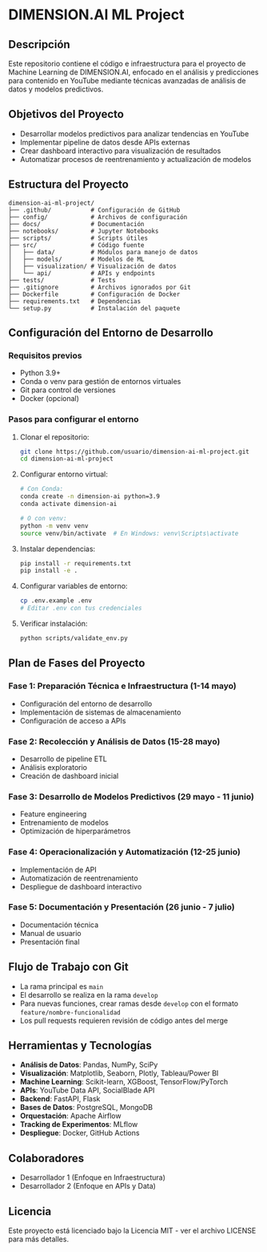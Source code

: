 # DIMENSION.AI ML Project

## Descripción
Este repositorio contiene el código e infraestructura para el proyecto de Machine Learning de DIMENSION.AI, enfocado en el análisis y predicciones para contenido en YouTube mediante técnicas avanzadas de análisis de datos y modelos predictivos.

## Objetivos del Proyecto
- Desarrollar modelos predictivos para analizar tendencias en YouTube
- Implementar pipeline de datos desde APIs externas
- Crear dashboard interactivo para visualización de resultados
- Automatizar procesos de reentrenamiento y actualización de modelos

## Estructura del Proyecto
```
dimension-ai-ml-project/
├── .github/           # Configuración de GitHub
├── config/            # Archivos de configuración
├── docs/              # Documentación
├── notebooks/         # Jupyter Notebooks
├── scripts/           # Scripts útiles
├── src/               # Código fuente
│   ├── data/          # Módulos para manejo de datos
│   ├── models/        # Modelos de ML
│   ├── visualization/ # Visualización de datos
│   └── api/           # APIs y endpoints
├── tests/             # Tests
├── .gitignore         # Archivos ignorados por Git
├── Dockerfile         # Configuración de Docker
├── requirements.txt   # Dependencias
└── setup.py           # Instalación del paquete
```

## Configuración del Entorno de Desarrollo

### Requisitos previos
- Python 3.9+
- Conda o venv para gestión de entornos virtuales
- Git para control de versiones
- Docker (opcional)

### Pasos para configurar el entorno

1. Clonar el repositorio:
   ```bash
   git clone https://github.com/usuario/dimension-ai-ml-project.git
   cd dimension-ai-ml-project
   ```

2. Configurar entorno virtual:
   ```bash
   # Con Conda:
   conda create -n dimension-ai python=3.9
   conda activate dimension-ai
   
   # O con venv:
   python -m venv venv
   source venv/bin/activate  # En Windows: venv\Scripts\activate
   ```

3. Instalar dependencias:
   ```bash
   pip install -r requirements.txt
   pip install -e .
   ```

4. Configurar variables de entorno:
   ```bash
   cp .env.example .env
   # Editar .env con tus credenciales
   ```

5. Verificar instalación:
   ```bash
   python scripts/validate_env.py
   ```

## Plan de Fases del Proyecto

### Fase 1: Preparación Técnica e Infraestructura (1-14 mayo)
- Configuración del entorno de desarrollo
- Implementación de sistemas de almacenamiento
- Configuración de acceso a APIs

### Fase 2: Recolección y Análisis de Datos (15-28 mayo)
- Desarrollo de pipeline ETL
- Análisis exploratorio
- Creación de dashboard inicial

### Fase 3: Desarrollo de Modelos Predictivos (29 mayo - 11 junio)
- Feature engineering
- Entrenamiento de modelos
- Optimización de hiperparámetros

### Fase 4: Operacionalización y Automatización (12-25 junio)
- Implementación de API
- Automatización de reentrenamiento
- Despliegue de dashboard interactivo

### Fase 5: Documentación y Presentación (26 junio - 7 julio)
- Documentación técnica
- Manual de usuario
- Presentación final

## Flujo de Trabajo con Git

- La rama principal es `main`
- El desarrollo se realiza en la rama `develop`
- Para nuevas funciones, crear ramas desde `develop` con el formato `feature/nombre-funcionalidad`
- Los pull requests requieren revisión de código antes del merge

## Herramientas y Tecnologías

- **Análisis de Datos**: Pandas, NumPy, SciPy
- **Visualización**: Matplotlib, Seaborn, Plotly, Tableau/Power BI
- **Machine Learning**: Scikit-learn, XGBoost, TensorFlow/PyTorch
- **APIs**: YouTube Data API, SocialBlade API
- **Backend**: FastAPI, Flask
- **Bases de Datos**: PostgreSQL, MongoDB
- **Orquestación**: Apache Airflow
- **Tracking de Experimentos**: MLflow
- **Despliegue**: Docker, GitHub Actions

## Colaboradores
- Desarrollador 1 (Enfoque en Infraestructura)
- Desarrollador 2 (Enfoque en APIs y Data)

## Licencia
Este proyecto está licenciado bajo la Licencia MIT - ver el archivo LICENSE para más detalles.
